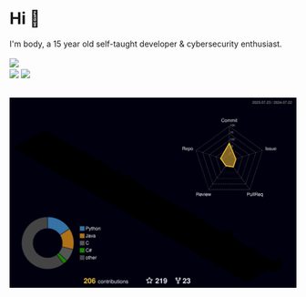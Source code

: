 <h1>Hi 👋</h1>
<div>
  <span>I'm body, a 15 year old self-taught developer & cybersecurity enthusiast.</span>
</div>
<br>
<img src="https://komarev.com/ghpvc/?username=Body-Alhoha">
<div>
<a href="https://discord.com/users/1260988143423848520"><img src="https://img.shields.io/badge/Contact%20me%20on%20Discord-2CA5E0?style=for-the-badge&logo=discord&color=344feb&labelColor=5234eb"></a>
<a href="https://t.me/bodyalhoha"><img src="https://img.shields.io/badge/Contact%20me%20on%20Telegram-2CA5E0?style=for-the-badge&logo=telegram&labelColor=db44ad&color=5e2775"></a>
</div>
<br>

![](./profile-3d-contrib/profile-night-rainbow.svg)
